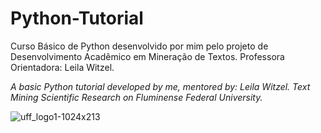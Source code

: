 # Python-Tutorial
Curso Básico de Python desenvolvido por mim pelo projeto de Desenvolvimento Acadêmico em Mineração de Textos. Professora Orientadora: Leila Witzel. 

*A basic Python tutorial developed  by me, mentored by: Leila Witzel. Text Mining Scientific Research on Fluminense Federal University.*


![uff_logo1-1024x213](https://user-images.githubusercontent.com/43455579/135138926-5406b058-dcaa-475a-80af-6057819cebd4.jpeg)
